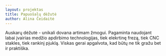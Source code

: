 ```yaml
---
layout: projektas
title: Papuošalų dėžutė
author: Alina Čeidaitė
---
```

Auskarų dėžutė - unikali dovana artimam žmogui. Pagaminta naudojant labai
įvairias medžio apdirbimo technologijas, tiek elekrtinę frezą, tiek CNC
stakles, tiek rankinį pjuklą. Viskas gerai apgalvota, kad būtų ne tik gražu bet
ir praktiška.
